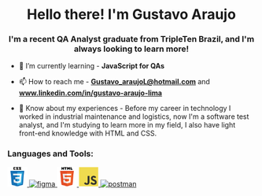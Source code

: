<h1 align="center">Hello there! I'm Gustavo Araujo</h1>
<h3 align="center">I'm a recent QA Analyst graduate from TripleTen Brazil, and I'm always looking to learn more!</h3>

- 🌱 I’m currently learning - **JavaScript for QAs**

- 📫 How to reach me - **Gustavo_araujoL@hotmail.com** and **www.linkedin.com/in/gustavo-araujo-lima**

- 📄 Know about my experiences - Before my career in technology I worked in industrial maintenance and logistics, now I'm a software test analyst, and I'm studying to learn more in my field, I also have light front-end knowledge with HTML and CSS.

<h3 align="left">Languages and Tools:</h3>
<p align="left"> <a href="https://www.w3schools.com/css/" target="_blank" rel="noreferrer"> <img src="https://raw.githubusercontent.com/devicons/devicon/master/icons/css3/css3-original-wordmark.svg" alt="css3" width="40" height="40"/> </a> <a href="https://www.figma.com/" target="_blank" rel="noreferrer"> <img src="https://www.vectorlogo.zone/logos/figma/figma-icon.svg" alt="figma" width="40" height="40"/> </a> <a href="https://www.w3.org/html/" target="_blank" rel="noreferrer"> <img src="https://raw.githubusercontent.com/devicons/devicon/master/icons/html5/html5-original-wordmark.svg" alt="html5" width="40" height="40"/> </a> <a href="https://developer.mozilla.org/en-US/docs/Web/JavaScript" target="_blank" rel="noreferrer"> <img src="https://raw.githubusercontent.com/devicons/devicon/master/icons/javascript/javascript-original.svg" alt="javascript" width="40" height="40"/> </a> <a href="https://postman.com" target="_blank" rel="noreferrer"> <img src="https://www.vectorlogo.zone/logos/getpostman/getpostman-icon.svg" alt="postman" width="40" height="40"/> </a> </p>
